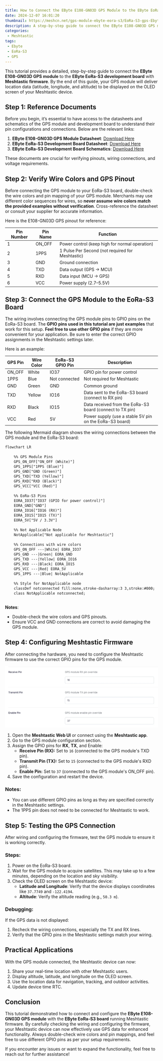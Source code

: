 ```yaml
---
title: How to Connect the EByte E108-GN03D GPS Module to the EByte EoRa-S3 Board
date: 2024-12-07 16:01:20
thumbnail: https://meshcn.net/gps-module-ebyte-eora-s3/EoRa-S3-gps-Ebyte.webp
description: A step-by-step guide to connect the EByte E108-GN03D GPS module to the EByte EoRa-S3 development board with Meshtastic firmware. Display GPS data (latitude, longitude, and altitude) on your Meshtastic device.
categories:
 - Meshtastic
tags:
 - Ebyte
 - EoRa-S3
 - GPS
---
```


This tutorial provides a detailed, step-by-step guide to connect the **EByte E108-GN03D GPS module** to the **EByte EoRa-S3 development board** with **Meshtastic firmware**. By the end of this guide, your GPS module will deliver location data (latitude, longitude, and altitude) to be displayed on the OLED screen of your Meshtastic device.


## Step 1: Reference Documents

Before you begin, it’s essential to have access to the datasheets and schematics of the GPS module and development board to understand their pin configurations and connections. Below are the relevant links:

1. **EByte E108-GN03D GPS Module Datasheet**: [Download Here](./gps-module-ebyte-eora-s3-CN/E108-GN03+Series_UserManual_EN_V1.1.pdf)
2. **EByte EoRa-S3 Development Board Datasheet**: [Download Here](./gps-module-ebyte-eora-s3-CN/EoRa_PI_UserManual_CN_v1.0(2).pdf)
3. **EByte EoRa-S3 Development Board Schematics**: [Download Here](./gps-module-ebyte-eora-s3-CN/EoRa%20PI开发板原理图.pdf)

These documents are crucial for verifying pinouts, wiring connections, and voltage requirements.


## Step 2: Verify Wire Colors and GPS Pinout

Before connecting the GPS module to your EoRa-S3 board, double-check the wire colors and pin mapping of your GPS module. Merchants may use different color sequences for wires, so **never assume wire colors match the provided examples without verification**. Cross-reference the datasheet or consult your supplier for accurate information.

Here is the E108-GN03D GPS pinout for reference:

| Pin Number | Pin Name | Function                  |
|------------|----------|---------------------------|
| 1          | ON_OFF   | Power control (keep high for normal operation) |
| 2          | 1PPS     | 1 Pulse Per Second (not required for Meshtastic) |
| 3          | GND      | Ground connection         |
| 4          | TXD      | Data output (GPS → MCU)   |
| 5          | RXD      | Data input (MCU → GPS)    |
| 6          | VCC      | Power supply (2.7–5.5V)   |


## Step 3: Connect the GPS Module to the EoRa-S3 Board

The wiring involves connecting the GPS module pins to GPIO pins on the EoRa-S3 board. The **GPIO pins used in this tutorial are just examples** that work for this setup. **Feel free to use other GPIO pins** if they are more convenient for your application. Be sure to enter the correct GPIO assignments in the Meshtastic settings later.

Here is an example:

| GPS Pin | Wire Color | EoRa-S3 GPIO Pin | Description                |
|---------|------------|------------------|----------------------------|
| ON_OFF  | White      | IO37             | GPIO pin for power control |
| 1PPS    | Blue       | Not connected    | Not required for Meshtastic |
| GND     | Green      | GND              | Common ground              |
| TXD     | Yellow     | IO16             | Data sent to the EoRa-S3 board (connect to RX pin) |
| RXD     | Black      | IO15             | Data received from the EoRa-S3 board (connect to TX pin) |
| VCC     | Red        | 5V               | Power supply (use a stable 5V pin on the EoRa-S3 board) |

The following Mermaid diagram shows the wiring connections between the GPS module and the EoRa-S3 board:

```mermaid
flowchart LR

    %% GPS Module Pins
    GPS_ON_OFF["ON_OFF (White)"]
    GPS_1PPS["1PPS (Blue)"]
    GPS_GND["GND (Green)"]
    GPS_TXD["TXD (Yellow)"]
    GPS_RXD["RXD (Black)"]
    GPS_VCC["VCC (Red)"]

    %% EoRa-S3 Pins
    EORA_IO37["IO37 (GPIO for power control)"]
    EORA_GND["GND"]
    EORA_IO16["IO16 (RX)"]
    EORA_IO15["IO15 (TX)"]
    EORA_5V["5V / 3.3V"]

    %% Not Applicable Node
    NotApplicable["Not applicable for Meshtastic"]

    %% Connections with wire colors
    GPS_ON_OFF ---|White| EORA_IO37
    GPS_GND ---|Green| EORA_GND
    GPS_TXD ---|Yellow| EORA_IO16
    GPS_RXD ---|Black| EORA_IO15
    GPS_VCC ---|Red| EORA_5V
    GPS_1PPS ---|Blue| NotApplicable

    %% Style for NotApplicable node
    classDef notconnected fill:none,stroke-dasharray:3 3,stroke:#000;
    class NotApplicable notconnected;


```

**Notes**:
- Double-check the wire colors and GPS pinouts.
- Ensure VCC and GND connections are correct to avoid damaging the GPS module.


## Step 4: Configuring Meshtastic Firmware

After connecting the hardware, you need to configure the Meshtastic firmware to use the correct GPIO pins for the GPS module.

![](./gps-module-ebyte-eora-s3/Meshtastic_GPS_Module_Pin_Settings_RX16_TX15_Enable37.webp)

1. Open the **Meshtastic Web UI** or connect using the **Meshtastic app**.
2. Go to the GPS module configuration section.
3. Assign the GPIO pins for **RX**, **TX**, and Enable:
   - **Receive Pin (RX):** Set to `16` (connected to the GPS module's TXD pin).
   - **Transmit Pin (TX):** Set to `15` (connected to the GPS module's RXD pin).
   - **Enable Pin:** Set to `37` (connected to the GPS module's ON_OFF pin).
4. Save the configuration and restart the device.

### Notes:
- You can use different GPIO pins as long as they are specified correctly in the Meshtastic settings.
- The 1PPS pin does not need to be connected for Meshtastic to work.


## Step 5: Testing the GPS Connection

After wiring and configuring the firmware, test the GPS module to ensure it is working correctly.

### Steps:
1. Power on the EoRa-S3 board.
2. Wait for the GPS module to acquire satellites. This may take up to a few minutes, depending on the location and sky visibility.
3. Check the OLED screen on the Meshtastic device:
   - **Latitude and Longitude**: Verify that the device displays coordinates like `37.7749` and `-122.4194`.
   - **Altitude**: Verify the altitude reading (e.g., `50.3 m`).

### Debugging:
If the GPS data is not displayed:
1. Recheck the wiring connections, especially the TX and RX lines.
2. Verify that the GPIO pins in the Meshtastic settings match your wiring.


## Practical Applications

With the GPS module connected, the Meshtastic device can now:
1. Share your real-time location with other Meshtastic users.
2. Display altitude, latitude, and longitude on the OLED screen.
3. Use the location data for navigation, tracking, and outdoor activities.
4. Update device time RTC.


## Conclusion

This tutorial demonstrated how to connect and configure the **EByte E108-GN03D GPS module** with the **EByte EoRa-S3 board** running Meshtastic firmware. By carefully checking the wiring and configuring the firmware, your Meshtastic device can now effectively use GPS data for enhanced functionality. Always double-check wire colors and pin mappings, and feel free to use different GPIO pins as per your setup requirements.

If you encounter any issues or want to expand the functionality, feel free to reach out for further assistance!